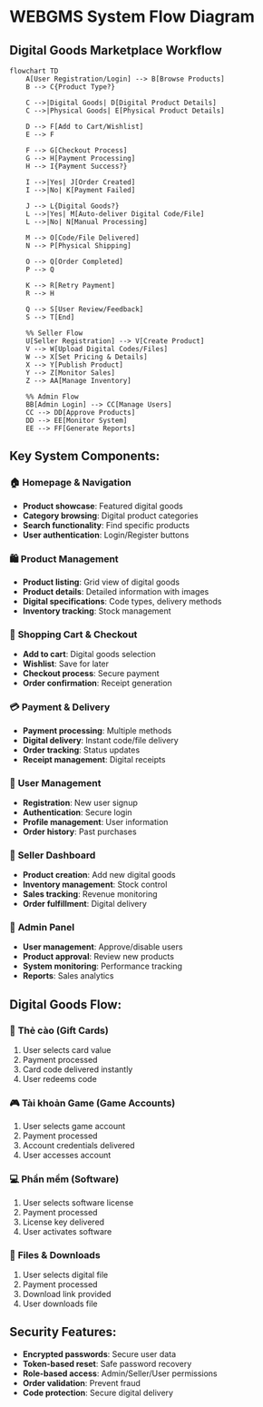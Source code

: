 # WEBGMS System Flow Diagram
## Digital Goods Marketplace Workflow

```mermaid
flowchart TD
    A[User Registration/Login] --> B[Browse Products]
    B --> C{Product Type?}
    
    C -->|Digital Goods| D[Digital Product Details]
    C -->|Physical Goods| E[Physical Product Details]
    
    D --> F[Add to Cart/Wishlist]
    E --> F
    
    F --> G[Checkout Process]
    G --> H[Payment Processing]
    H --> I{Payment Success?}
    
    I -->|Yes| J[Order Created]
    I -->|No| K[Payment Failed]
    
    J --> L{Digital Goods?}
    L -->|Yes| M[Auto-deliver Digital Code/File]
    L -->|No| N[Manual Processing]
    
    M --> O[Code/File Delivered]
    N --> P[Physical Shipping]
    
    O --> Q[Order Completed]
    P --> Q
    
    K --> R[Retry Payment]
    R --> H
    
    Q --> S[User Review/Feedback]
    S --> T[End]
    
    %% Seller Flow
    U[Seller Registration] --> V[Create Product]
    V --> W[Upload Digital Codes/Files]
    W --> X[Set Pricing & Details]
    X --> Y[Publish Product]
    Y --> Z[Monitor Sales]
    Z --> AA[Manage Inventory]
    
    %% Admin Flow
    BB[Admin Login] --> CC[Manage Users]
    CC --> DD[Approve Products]
    DD --> EE[Monitor System]
    EE --> FF[Generate Reports]
```

## Key System Components:

### 🏠 **Homepage & Navigation**
- **Product showcase**: Featured digital goods
- **Category browsing**: Digital product categories
- **Search functionality**: Find specific products
- **User authentication**: Login/Register buttons

### 🛍️ **Product Management**
- **Product listing**: Grid view of digital goods
- **Product details**: Detailed information with images
- **Digital specifications**: Code types, delivery methods
- **Inventory tracking**: Stock management

### 🛒 **Shopping Cart & Checkout**
- **Add to cart**: Digital goods selection
- **Wishlist**: Save for later
- **Checkout process**: Secure payment
- **Order confirmation**: Receipt generation

### 💳 **Payment & Delivery**
- **Payment processing**: Multiple methods
- **Digital delivery**: Instant code/file delivery
- **Order tracking**: Status updates
- **Receipt management**: Digital receipts

### 👤 **User Management**
- **Registration**: New user signup
- **Authentication**: Secure login
- **Profile management**: User information
- **Order history**: Past purchases

### 🏪 **Seller Dashboard**
- **Product creation**: Add new digital goods
- **Inventory management**: Stock control
- **Sales tracking**: Revenue monitoring
- **Order fulfillment**: Digital delivery

### 🔧 **Admin Panel**
- **User management**: Approve/disable users
- **Product approval**: Review new products
- **System monitoring**: Performance tracking
- **Reports**: Sales analytics

## Digital Goods Flow:

### 📱 **Thẻ cào (Gift Cards)**
1. User selects card value
2. Payment processed
3. Card code delivered instantly
4. User redeems code

### 🎮 **Tài khoản Game (Game Accounts)**
1. User selects game account
2. Payment processed
3. Account credentials delivered
4. User accesses account

### 💻 **Phần mềm (Software)**
1. User selects software license
2. Payment processed
3. License key delivered
4. User activates software

### 📁 **Files & Downloads**
1. User selects digital file
2. Payment processed
3. Download link provided
4. User downloads file

## Security Features:
- **Encrypted passwords**: Secure user data
- **Token-based reset**: Safe password recovery
- **Role-based access**: Admin/Seller/User permissions
- **Order validation**: Prevent fraud
- **Code protection**: Secure digital delivery

